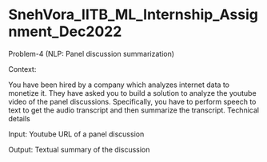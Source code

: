 # SnehVora_IITB_ML_Internship_Assignment_Dec2022

Problem-4 (NLP: Panel discussion summarization)

Context:

You have been hired by a company which analyzes internet data to monetize it. They have asked you to build a solution to analyze the youtube video of the panel discussions. Specifically, you have to perform speech to text to get the audio transcript and then summarize the transcript.
Technical details

Input: Youtube URL of a panel discussion

Output: Textual summary of the discussion
